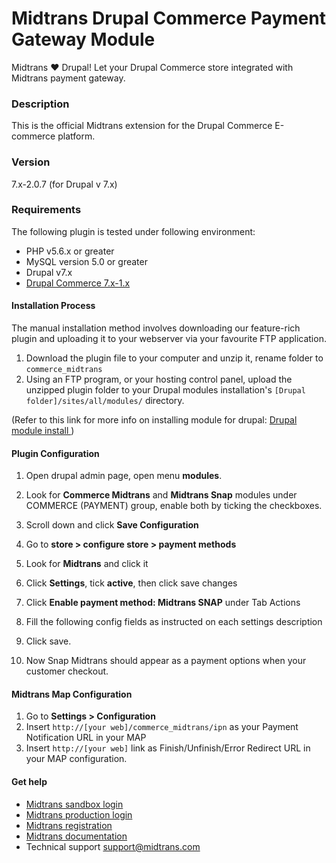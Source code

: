 Midtrans Drupal Commerce Payment Gateway Module
=======================================================

Midtrans :heart: Drupal!
Let your Drupal Commerce store integrated with Midtrans payment gateway.

### Description
This is the official Midtrans extension for the Drupal Commerce E-commerce platform.

### Version
7.x-2.0.7
(for Drupal v 7.x)

### Requirements
The following plugin is tested under following environment:

* PHP v5.6.x or greater
* MySQL version 5.0 or greater
* Drupal v7.x
* [Drupal Commerce 7.x-1.x ](http://www.drupal.org/project/commerce)

#### Installation Process
The manual installation method involves downloading our feature-rich plugin and uploading it to your webserver via your favourite FTP application.

1. Download the plugin file to your computer and unzip it, rename folder to ``commerce_midtrans``
2. Using an FTP program, or your hosting control panel, upload the unzipped plugin folder to your Drupal modules installation's ``[Drupal folder]/sites/all/modules/`` directory. 

(Refer to this link for more info on installing module for drupal: [Drupal module install ](https://www.drupal.org/node/70151))

#### Plugin Configuration
1. Open drupal admin page, open menu **modules**.
2. Look for **Commerce Midtrans** and **Midtrans Snap** modules under COMMERCE (PAYMENT) group, enable both by ticking the checkboxes.

3. Scroll down and click **Save Configuration**
4. Go to **store > configure store > payment methods**
5. Look for **Midtrans** and click it

6. Click **Settings**, tick **active**, then click save changes

7. Click **Enable payment method: Midtrans SNAP** under Tab Actions
8. Fill the following config fields as instructed on each settings description

9. Click save.
10. Now Snap Midtrans should appear as a payment options when your customer checkout.

#### Midtrans Map Configuration
1. Go to **Settings > Configuration**
2. Insert ``http://[your web]/commerce_midtrans/ipn`` as your Payment Notification URL in your MAP
3. Insert ``http://[your web]`` link as Finish/Unfinish/Error Redirect URL in your MAP configuration.

#### Get help
* [Midtrans sandbox login](https://dashboard.sandbox.midtrans.com)
* [Midtrans production login](https://dashboard.midtrans.com)
* [Midtrans registration](https://account.midtrans.com/register)
* [Midtrans documentation](http://docs.midtrans.com)
* Technical support [support@midtrans.com](mailto:support@midtrans.com)